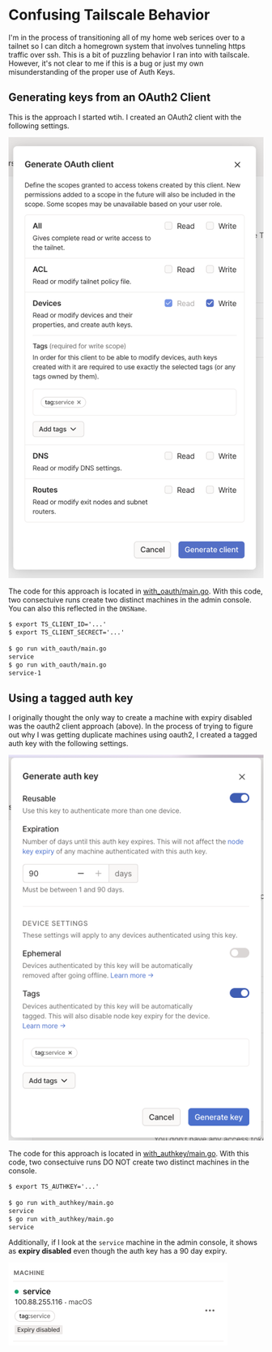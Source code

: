 # Confusing Tailscale Behavior

I'm in the process of transitioning all of my home web serices over to a tailnet so I can ditch a homegrown system that involves tunneling https traffic over ssh. This is a bit of puzzling behavior I ran into with tailscale. However, it's not clear to me if this is a bug or just my own misunderstanding of the proper use of Auth Keys.

## Generating keys from an OAuth2 Client

This is the approach I started wtih. I created an OAuth2 client with the following settings.

![Screenshot of OAuth2 Client Creation](oauth2.png)

The code for this approach is located in [with_oauth/main.go](with_oauth/main.go). With this code, two consectuive runs create two distinct machines in the admin console. You can also this reflected in the `DNSName`.

```
$ export TS_CLIENT_ID='...'
$ export TS_CLIENT_SECRECT='...'

$ go run with_oauth/main.go
service
$ go run with_oauth/main.go
service-1
```

## Using a tagged auth key

I originally thought the only way to create a machine with expiry disabled was the oauth2 client approach (above). In the process of trying to figure out why I was getting duplicate machines using oauth2, I created a tagged auth key with the following settings.

![Screenshot of tagged auth key](authkey.png)

The code for this approach is located in [with_authkey/main.go](with_authkey/main.go). With this code, two consectuive runs DO NOT create two distinct machines in the console.

```
$ export TS_AUTHKEY='...'

$ go run with_authkey/main.go
service
$ go run with_authkey/main.go
service
```

Additionally, if I look at the `service` machine in the admin console, it shows as **expiry disabled** even though the auth key has a 90 day expiry.

![Screenshot of expiry](expiry.png)

